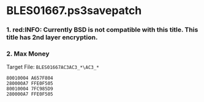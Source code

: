 # BLES01667.ps3savepatch

### 1. red:INFO: Currently BSD is not compatible with this title. This title has 2nd layer encryption.
### 2. Max Money

Target File: `BLES01667AC3AC3_*\AC3_*`

```
80010004 A657F804
280000A7 FFE0F505
80010004 7FC985D9
280000A7 FFE0F505
```

